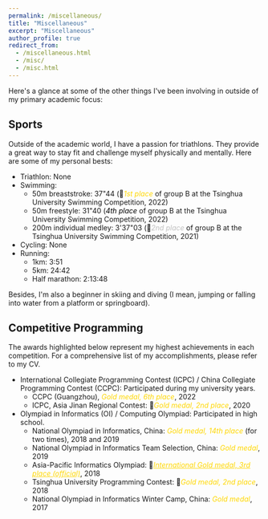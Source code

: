 ```yaml
---
permalink: /miscellaneous/
title: "Miscellaneous"
excerpt: "Miscellaneous"
author_profile: true
redirect_from: 
  - /miscellaneous.html
  - /misc/
  - /misc.html
---
```


Here's a glance at some of the other things I've been involving in outside of my primary academic focus:

## Sports

Outside of the academic world, I have a passion for triathlons. They provide a great way to stay fit and challenge myself physically and mentally. Here are some of my personal bests:
- Triathlon: None
- Swimming:  
  - 50m breaststroke: 37"44 (&#129351;<span style="color:gold">*1st place*</span> of group B at the Tsinghua University Swimming Competition, 2022)
  - 50m freestyle: 31"40 (<span style="color:black">*4th place*</span> of group B at the Tsinghua University Swimming Competition, 2022)
  - 200m individual medley: 3'37"03 (&#129352;<span style="color:silver">*2nd place*</span> of group B at the Tsinghua University Swimming Competition, 2021)
- Cycling: None
- Running:
  - 1km: 3:51
  - 5km: 24:42
  - Half marathon: 2:13:48

Besides, I'm also a beginner in skiing and diving (I mean, jumping or falling into water from a platform or springboard).

## Competitive Programming

The awards highlighted below represent my highest achievements in each competition. For a comprehensive list of my accomplishments, please refer to my CV.

- International Collegiate Programming Contest (ICPC) / China Collegiate Programming Contest (CCPC): Participated during my university years.
  - CCPC (Guangzhou), <span style="color:gold">*Gold medal, 6th place*</span>, 2022
  - ICPC, Asia Jinan Regional Contest: &#129352;<span style="color:gold">*Gold medal, 2nd place*</span>, 2020 
- Olympiad in Informatics (OI) / Computing Olympiad: Participated in high school. 
  - National Olympiad in Informatics, China: <span style="color:gold">*Gold medal, 14th place*</span> (for two times), 2018 and 2019
  - National Olympiad in Informatics Team Selection, China: <span style="color:gold">*Gold medal*</span>, 2019
  - Asia-Pacific Informatics Olympiad: &#129353;<a href="https://apio2018.ru/results/official-contest/" style="color:gold;">*International Gold medal, 3rd place (official)*</a>, 2018
  - Tsinghua University Programming Contest: &#129352;<span style="color:gold">*Gold medal, 2nd place*</span>, 2018
  - National Olympiad in Informatics Winter Camp, China: <span style="color:gold">*Gold medal*</span>, 2017

